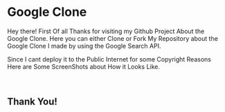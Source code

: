 # Google Clone

Hey there! First Of all Thanks for visiting my Github Project About the Google Clone. Here you can either Clone or Fork My Repository about the Google Clone I made by using the Google Search API.


Since I cant deploy it to the Public Internet for some Copyright Reasons Here are Some ScreenShots about How it Looks Like.

<img src="https://media.discordapp.net/attachments/778839499240243210/787363649479245864/unknown.png?width=731&height=498" alt="" />

<img src="https://media.discordapp.net/attachments/778839499240243210/787363814231769128/unknown.png?width=723&height=498" alt="" />

<h2>Thank You!</h2>
